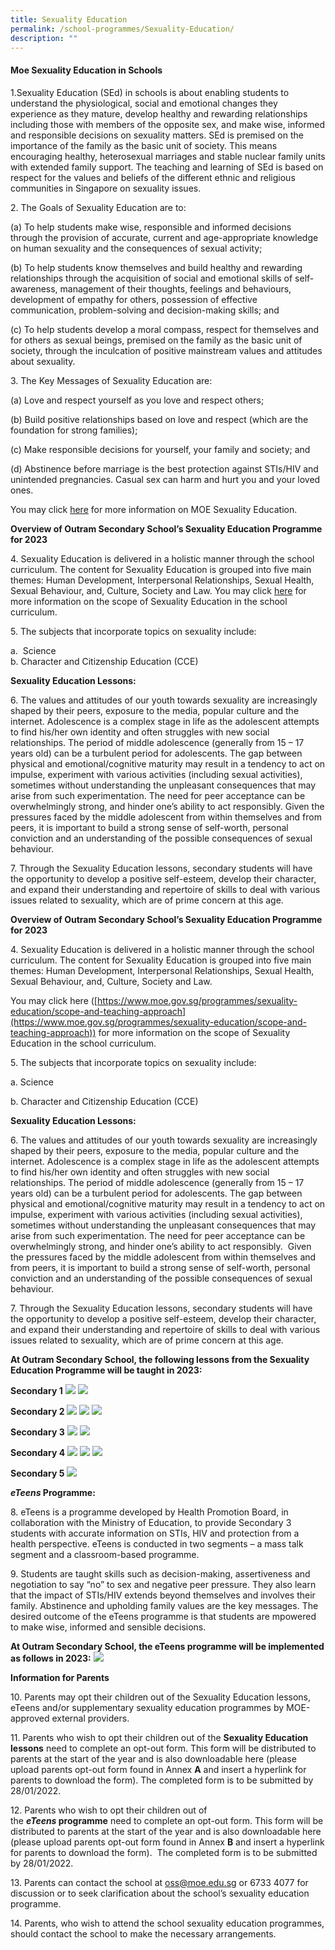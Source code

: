 ```yaml
---
title: Sexuality Education
permalink: /school-programmes/Sexuality-Education/
description: ""
---
```

#### **Moe Sexuality Education in Schools**  

1.Sexuality Education (SEd) in schools is about enabling students to understand the physiological, social and emotional changes they experience as they mature, develop healthy and rewarding relationships including those with members of the opposite sex, and make wise, informed and responsible decisions on sexuality matters. SEd is premised on the importance of the family as the basic unit of society. This means encouraging healthy, heterosexual marriages and stable nuclear family units with extended family support. The teaching and learning of SEd is based on respect for the values and beliefs of the different ethnic and religious communities in Singapore on sexuality issues.

  

2\. The Goals of Sexuality Education are to:

(a) To help students make wise, responsible and informed decisions through the provision of accurate, current and age-appropriate knowledge on human sexuality and the consequences of sexual activity;

  

(b) To help students know themselves and build healthy and rewarding relationships through the acquisition of social and emotional skills of self-awareness, management of their thoughts, feelings and behaviours, development of empathy for others, possession of effective communication, problem-solving and decision-making skills; and

  

(c) To help students develop a moral compass, respect for themselves and for others as sexual beings, premised on the family as the basic unit of society, through the inculcation of positive mainstream values and attitudes about sexuality.

  

3. The Key Messages of Sexuality Education are:

(a) Love and respect yourself as you love and respect others;

(b) Build positive relationships based on love and respect (which are the foundation for strong families);  

(c) Make responsible decisions for yourself, your family and society; and  

(d) Abstinence before marriage is the best protection against STIs/HIV and unintended pregnancies. Casual sex can harm and hurt you and your loved ones.  

  

You may click [here](https://go.gov.sg/moe-sexuality-education) for more information on MOE Sexuality Education.

  

**Overview of Outram Secondary School’s Sexuality Education Programme for 2023**

  

4\. Sexuality Education is delivered in a holistic manner through the school curriculum. The content for Sexuality Education is grouped into five main themes: Human Development, Interpersonal Relationships, Sexual Health, Sexual Behaviour, and, Culture, Society and Law. You may click [here](https://go.gov.sg/moe-sexuality-education-scope) for more information on the scope of Sexuality Education in the school curriculum.

  

5\. The subjects that incorporate topics on sexuality include:

a.  Science  
b. Character and Citizenship Education (CCE)

  

**Sexuality Education Lessons:**

  

6\. The values and attitudes of our youth towards sexuality are increasingly shaped by their peers, exposure to the media, popular culture and the internet. Adolescence is a complex stage in life as the adolescent attempts to find his/her own identity and often struggles with new social relationships. The period of middle adolescence (generally from 15 – 17 years old) can be a turbulent period for adolescents. The gap between physical and emotional/cognitive maturity may result in a tendency to act on impulse, experiment with various activities (including sexual activities), sometimes without understanding the unpleasant consequences that may arise from such experimentation. The need for peer acceptance can be overwhelmingly strong, and hinder one’s ability to act responsibly. Given the pressures faced by the middle adolescent from within themselves and from peers, it is important to build a strong sense of self-worth, personal conviction and an understanding of the possible consequences of sexual behaviour.

  

7\. Through the Sexuality Education lessons, secondary students will have the opportunity to develop a positive self-esteem, develop their character, and expand their understanding and repertoire of skills to deal with various issues related to sexuality, which are of prime concern at this age.

  

**Overview of Outram Secondary School’s Sexuality Education Programme for 2023**

  

4\. Sexuality Education is delivered in a holistic manner through the school curriculum. The content for Sexuality Education is grouped into five main themes: Human Development, Interpersonal Relationships, Sexual Health, Sexual Behaviour, and, Culture, Society and Law. 

You may click here ([https://www.moe.gov.sg/programmes/sexuality-education/scope-and-teaching-approach](https://www.moe.gov.sg/programmes/sexuality-education/scope-and-teaching-approach)) for more information on the scope of Sexuality Education in the school curriculum.

  

5\. The subjects that incorporate topics on sexuality include:

  

a. Science

  

b. Character and Citizenship Education (CCE)

  

**Sexuality Education Lessons:**

  

6\. The values and attitudes of our youth towards sexuality are increasingly shaped by their peers, exposure to the media, popular culture and the internet. Adolescence is a complex stage in life as the adolescent attempts to find his/her own identity and often struggles with new social relationships. The period of middle adolescence (generally from 15 – 17 years old) can be a turbulent period for adolescents. The gap between physical and emotional/cognitive maturity may result in a tendency to act on impulse, experiment with various activities (including sexual activities), sometimes without understanding the unpleasant consequences that may arise from such experimentation. The need for peer acceptance can be overwhelmingly strong, and hinder one’s ability to act responsibly.  Given the pressures faced by the middle adolescent from within themselves and from peers, it is important to build a strong sense of self-worth, personal conviction and an understanding of the possible consequences of sexual behaviour.

  

7\. Through the Sexuality Education lessons, secondary students will have the opportunity to develop a positive self-esteem, develop their character, and expand their understanding and repertoire of skills to deal with various issues related to sexuality, which are of prime concern at this age.

  

**At Outram Secondary School, the following lessons from the Sexuality Education Programme will be taught in 2023:**

  

**Secondary 1**
![](/images/Instructional%20Programmes/Sexuality%20Education/SE1NEW.png)
![](/images/Instructional%20Programmes/Sexuality%20Education/SE2NEW.png)


**Secondary 2**
![](/images/Instructional%20Programmes/Sexuality%20Education/SE3NEW.png)
![](/images/Instructional%20Programmes/Sexuality%20Education/SE4NEW.png)
![](/images/Instructional%20Programmes/Sexuality%20Education/SE5NEW.png)

**Secondary 3**
![](/images/Instructional%20Programmes/Sexuality%20Education/SE6NEW.png)
![](/images/Instructional%20Programmes/Sexuality%20Education/SE7NEW.png)


**Secondary 4**
![](/images/Instructional%20Programmes/Sexuality%20Education/SE8NEW.png)
![](/images/Instructional%20Programmes/Sexuality%20Education/SE9NEW.png)
![](/images/Instructional%20Programmes/Sexuality%20Education/SE10NEW.png)


**Secondary 5**
![](/images/Instructional%20Programmes/Sexuality%20Education/SE11NEW.png)

**_eTeens_ Programme:**

  

8\. eTeens is a programme developed by Health Promotion Board, in collaboration with the Ministry of Education, to provide Secondary 3 students with accurate information on STIs, HIV and protection from a health perspective. eTeens is conducted in two segments – a mass talk segment and a classroom-based programme.

  

9\. Students are taught skills such as decision-making, assertiveness and negotiation to say “no” to sex and negative peer pressure. They also learn that the impact of STIs/HIV extends beyond themselves and involves their family. Abstinence and upholding family values are the key messages. The desired outcome of the eTeens programme is that students are mpowered to make wise, informed and sensible decisions.

  

**At Outram Secondary School, the eTeens programme will be implemented as follows in 2023:**
![](/images/Instructional%20Programmes/Sexuality%20Education/SE12NEW.png)

**Information for Parents**

  

10\. Parents may opt their children out of the Sexuality Education lessons, eTeens and/or supplementary sexuality education programmes by MOE-approved external providers.

  

11\. Parents who wish to opt their children out of the **Sexuality Education lessons** need to complete an opt-out form. This form will be distributed to parents at the start of the year and is also downloadable here (please upload parents opt-out form found in Annex **A** and insert a hyperlink for parents to download the form). The completed form is to be submitted by 28/01/2022.

  

12\. Parents who wish to opt their children out of the **_eTeens_ programme** need to complete an opt-out form. This form will be distributed to parents at the start of the year and is also downloadable here (please upload parents opt-out form found in Annex **B** and insert a hyperlink for parents to download the form).  The completed form is to be submitted by 28/01/2022.

  

13\. Parents can contact the school at [oss@moe.edu.sg](mailto:oss@moe.edu.sg) or 6733 4077 for discussion or to seek clarification about the school’s sexuality education programme.

  

14\. Parents, who wish to attend the school sexuality education programmes, should contact the school to make the necessary arrangements.